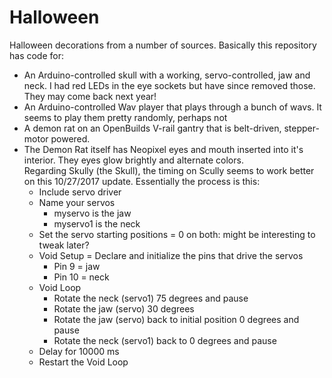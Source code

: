 Halloween
=========

Halloween decorations from a number of sources. Basically this repository has code for:  
* An Arduino-controlled skull with a working, servo-controlled, jaw and neck. I had red LEDs in the eye sockets but have since removed those. They may come back next year!  
* An Arduino-controlled Wav player that plays through a bunch of wavs. It seems to play them pretty randomly, perhaps not  
* A demon rat on an OpenBuilds V-rail gantry that is belt-driven, stepper-motor powered.  
* The Demon Rat itself has Neopixel eyes and mouth inserted into it's interior. They eyes glow brightly and alternate colors.  
Regarding Skully (the Skull), the timing on Scully seems to work better on this 10/27/2017 update. Essentially the process is this:
  * Include servo driver
  * Name your servos  
    + myservo is the jaw  
    + myservo1 is the neck
  * Set the servo starting positions = 0 on both: might be interesting to tweak later?  
  * Void Setup = Declare and initialize the pins that drive the servos  
    + Pin 9 = jaw  
    + Pin 10 = neck  
  * Void Loop  
    + Rotate the neck (servo1) 75 degrees and pause  
    + Rotate the jaw (servo) 30 degrees  
    + Rotate the jaw (servo) back to initial position 0 degrees and pause  
    + Rotate the neck (servo1) back to 0 degrees and pause  
  * Delay for 10000 ms
  * Restart the Void Loop
